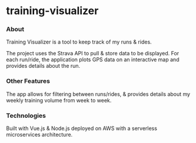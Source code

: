 # training-visualizer

### About
Training Visualizer is a tool to keep track of my runs & rides. 

The project uses the Strava API to pull & store data to be displayed. For each run/ride, the application plots GPS data on an interactive map
and provides details about the run.

### Other Features
The app allows for filtering between runs/rides, & provides details about my weekly training volume from week to week.

### Technologies
Built with Vue.js & Node.js deployed on AWS with a serverless microservices architecture.

